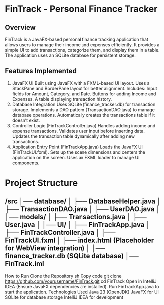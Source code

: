 # FinTrack - Personal Finance Tracker
## Overview
FinTrack is a JavaFX-based personal finance tracking application that allows users to manage their income and expenses efficiently. It provides a simple UI to add transactions, categorize them, and display them in a table. The application uses an SQLite database for persistent storage.

## Features Implemented
1. JavaFX UI
Built using JavaFX with a FXML-based UI layout.
Uses a StackPane and BorderPane layout for better alignment.
Includes:
Input fields for Amount, Category, and Date.
Buttons for adding Income and Expenses.
A table displaying transaction history.
2. Database Integration
Uses SQLite (finance_tracker.db) for transaction storage.
Implements a DAO pattern (TransactionDAO.java) to manage database operations.
Automatically creates the transactions table if it doesn’t exist.
3. Controller Logic (FinTrackController.java)
Handles adding income and expense transactions.
Validates user input before inserting data.
Updates the transaction table dynamically after adding new transactions.
4. Application Entry Point (FinTrackApp.java)
Loads the JavaFX UI (FinTrackUI.fxml).
Sets up the scene dimensions and centers the application on the screen.
Uses an FXML loader to manage UI components.
# Project Structure

/src
│── database/
│   ├── DatabaseHelper.java
│   ├── TransactionDAO.java
│   ├── UserDAO.java
│
│── models/
│   ├── Transactions.java
│   ├── User.java
│
│── UI/
│   ├── FinTrackApp.java
│   ├── FinTrackController.java
│   ├── FinTrackUI.fxml
│   ├── index.html (Placeholder for WebView integration)
│
│── finance_tracker.db (SQLite database)
│── FinTrack.iml
-------------------------------------------------------------------------------------------------------------------------------------------------------------------------
How to Run
Clone the Repository
sh
Copy code
git clone https://github.com/yourusername/FinTrack.git
cd FinTrack
Open in IntelliJ IDEA (Ensure JavaFX dependencies are installed).
Run FinTrackApp.java to start the application.
Technologies Used
Java 23 (OpenJDK)
JavaFX for UI
SQLite for database storage
IntelliJ IDEA for development
